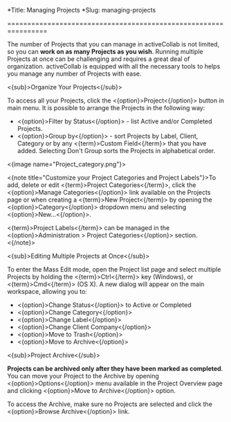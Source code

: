 *Title: Managing Projects
*Slug: managing-projects

================================================================

The number of Projects that you can manage in activeCollab is not limited, so you can **work on as many Projects as you wish**. Running multiple Projects at once can be challenging and requires a great deal of organization. activeCollab is equipped with all the necessary tools to helps you manage any number of Projects with ease.

<{sub}>Organize Your Projects<{/sub}>

To access all your Projects, click the <{option}>Project<{/option}> button in main menu. It is possible to arrange the Projects in the following way:

- <{option}>Filter by Status<{/option}> - list Active and/or Completed Projects.
- <{option}>Group by<{/option}> - sort Projects by Label, Client, Category or by any <{term}>Custom Field<{/term}> that you have added. Selecting Don't Group sorts the Projects in alphabetical order.

<{image name="Project_category.png"}>

<{note title="Customize your Project Categories and Project Labels"}>To add, delete or edit <{term}>Project Categories<{/term}>, click the <{option}>Manage Categories<{/option}> link available on the Projects page or when creating a <{term}>New Project<{/term}> by opening the <{option}>Category<{/option}> dropdown menu and selecting <{option}>New...<{/option}>.

<{term}>Project Labels<{/term}> can be managed in the <{option}>Administration > Project Categories<{/option}> section.<{/note}>

<{sub}>Editing Multiple Projects at Once<{/sub}>

To enter the Mass Edit mode, open the Project list page and select multiple Projects by holding the <{term}>Ctrl<{/term}> key (Windows), or <{term}>Cmd<{/term}> (OS X).  A new dialog will appear on the main workspace, allowing you to:

- <{option}>Change Status<{/option}> to Active or Completed
- <{option}>Change Category<{/option}>
- <{option}>Change Label<{/option}>
- <{option}>Change Client Company<{/option}> 
- <{option}>Move to Trash<{/option}>
- <{option}>Move to Archive<{/option}>

<{sub}>Project Archive<{/sub}>

**Projects can be archived only after they have been marked as completed**. You can move your Project to the Archive by opening <{option}>Options<{/option}> menu available in the Project Overview page and clicking <{option}>Move to Archive<{/option}> option. 

To access the Archive, make sure no Projects are selected and click the <{option}>Browse Archive<{/option}> link.